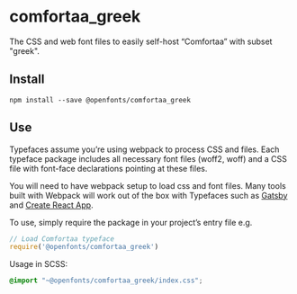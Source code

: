 
# comfortaa_greek

The CSS and web font files to easily self-host “Comfortaa” with subset "greek".

## Install

`npm install --save @openfonts/comfortaa_greek`

## Use

Typefaces assume you’re using webpack to process CSS and files. Each typeface
package includes all necessary font files (woff2, woff) and a CSS file with
font-face declarations pointing at these files.

You will need to have webpack setup to load css and font files. Many tools built
with Webpack will work out of the box with Typefaces such as [Gatsby](https://github.com/gatsbyjs/gatsby)
and [Create React App](https://github.com/facebookincubator/create-react-app).

To use, simply require the package in your project’s entry file e.g.

```javascript
// Load Comfortaa typeface
require('@openfonts/comfortaa_greek')
```

Usage in SCSS:
```scss
@import "~@openfonts/comfortaa_greek/index.css";
```
